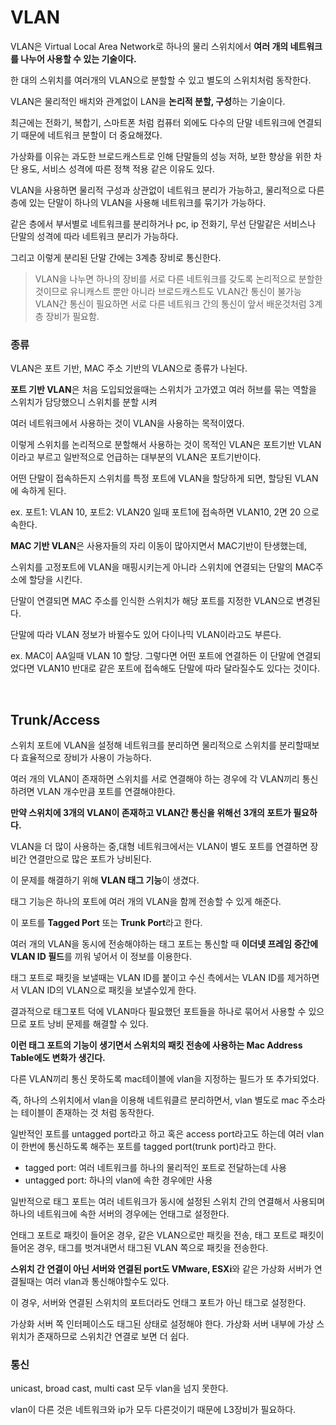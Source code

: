 # VLAN

VLAN은 Virtual Local Area Network로 하나의 물리 스위치에서 **여러 개의 네트워크를 나누어 사용할 수 있는 기술이다.**

한 대의 스위치를 여러개의 VLAN으로 분할할 수 있고 별도의 스위치처럼 동작한다.

VLAN은 물리적인 배치와 관계없이 LAN을 **논리적 분할, 구성**하는 기술이다.

최근에는 전화기, 복합기, 스마트폰 처럼 컴퓨터 외에도 다수의 단말 네트워크에 연결되기 때문에 네트워크 분할이 더 중요해졌다.

가상화를 이유는 과도한 브로드캐스트로 인해 단말들의 성능 저하, 보한 향상을 위한 차단 용도, 서비스 성격에 따른 정책 적용 같은 이유도 있다.

VLAN을 사용하면 물리적 구성과 상관없이 네트워크 분리가 가능하고, 물리적으로 다른 층에 있는 단말이 하나의 VLAN을 사용해 네트워크를 묶기가 가능하다.

같은 층에서 부서별로 네트워크를 분리하거나 pc, ip 전화기, 무선 단말같은 서비스나 단말의 성격에 따라 네트워크 분리가 가능하다.

그리고 이렇게 분리된 단말 간에는 3계층 장비로 통신한다.

> VLAN을 나누면 하나의 장비를 서로 다른 네트워크를 갖도록 논리적으로 분할한 것이므로 유니캐스트 뿐만 아니라 브로드캐스트도 VLAN간 통신이 불가능  
> VLAN간 통신이 필요하면 서로 다른 네트워크 간의 통신이 앞서 배운것처럼 3계층 장비가 필요함.

### 종류

VLAN은 포트 기반, MAC 주소 기반의 VLAN으로 종류가 나뉜다.

**포트 기반 VLAN**은 처음 도입되었을때는 스위치가 고가였고 여러 허브를 묶는 역할을 스위치가 담당했으니 스위치를 분할 시켜

여러 네트워크에서 사용하는 것이 VLAN을 사용하는 목적이였다.

이렇게 스위치를 논리적으로 분할해서 사용하는 것이 목적인 VLAN은 포트기반 VLAN이라고 부르고 일반적으로 언급하는 대부분의 VLAN은 포트기반이다.

어떤 단말이 접속하든지 스위치를 특정 포트에 VLAN을 할당하게 되면, 할당된 VLAN에 속하게 된다.

ex. 포트1: VLAN 10, 포트2: VLAN20 일때 포트1에 접속하면 VLAN10, 2면 20 으로 속한다.

**MAC 기반 VLAN**은 사용자들의 자리 이동이 많아지면서 MAC기반이 탄생했는데,

스위치를 고정포트에 VLAN을 매핑시키는게 아니라 스위치에 연결되는 단말의 MAC주소에 할당을 시킨다.

단말이 연결되면 MAC 주소를 인식한 스위치가 해당 포트를 지정한 VLAN으로 변경된다.

단말에 따라 VLAN 정보가 바뀔수도 있어 다이나믹 VLAN이라고도 부른다.

ex. MAC이 AA일때 VLAN 10 할당. 그렇다면 어떤 포트에 연결하든 이 단말에 연결되었다면 VLAN10 반대로 같은 포트에 접속해도 단말에 따라 달라질수도 있다는 것이다.

<br>

## Trunk/Access

스위치 포트에 VLAN을 설정해 네트워크를 분리하면 물리적으로 스위치를 분리할때보다 효율적으로 장비가 사용이 가능하다.

여러 개의 VLAN이 존재하면 스위치를 서로 연결해야 하는 경우에 각 VLAN끼리 통신하려면 VLAN 개수만큼 포트를 연결해야한다.

**만약 스위치에 3개의 VLAN이 존재하고 VLAN간 통신을 위해선 3개의 포트가 필요하다.** 

VLAN을 더 많이 사용하는 중,대형 네트워크에서는 VLAN이 별도 포트를 연결하면 장비간 연결만으로 많은 포트가 낭비된다.

이 문제를 해결하기 위해 **VLAN 태그 기능**이 생겼다.

태그 기능은 하나의 포트에 여러 개의 VLAN을 함께 전송할 수 있게 해준다.

이 포트를 **Tagged Port** 또는 **Trunk Port**라고 한다. 

여러 개의 VLAN을 동시에 전송해야하는 태그 포트는 통신할 때 **이더넷 프레임 중간에 VLAN ID 필드**를 끼워 넣어서 이 정보를 이용한다.

태그 포트로 패킷을 보낼때는 VLAN ID를 붙이고 수신 측에서는 VLAN ID를 제거하면서 VLAN ID의 VLAN으로 패킷을 보낼수있게 한다.

결과적으로 태그포트 덕에 VLAN마다 필요했던 포트들을 하나로 묶어서 사용할 수 있으므로 포트 낭비 문제를 해결할 수 있다.

**이런 태그 포트의 기능이 생기면서 스위치의 패킷 전송에 사용하는 Mac Address Table에도 변화가 생긴다.**

다른 VLAN끼리 통신 못하도록 mac테이블에 vlan을 지정하는 필드가 또 추가되었다.

즉, 하나의 스위치에서 vlan을 이용해 네트워클르 분리하면서, vlan 별도로 mac 주소라는 테이블이 존재하는 것 처럼 동작한다.

일반적인 포트를 untagged port라고 하고 혹은 access port라고도 하는데 여러 vlan이 한번에 통신하도록 해주는 포트를 tagged port(trunk port)라고 한다.

- tagged port: 여러 네트워크를 하나의 물리적인 포트로 전달하는데 사용
- untagged port: 하나의 vlan에 속한 경우에만 사용

일반적으로 태그 포트는 여러 네트워크가 동시에 설정된 스위치 간의 연결해서 사용되며 하나의 네트워크에 속한 서버의 경우에는 언태그로 설정한다.

언태그 포트로 패킷이 들어온 경우, 같은 VLAN으로만 패킷을 전송, 태그 포트로 패킷이 들어온 경우, 태그를 벗겨내면서 태그된 VLAN 쪽으로 패킷을 전송한다.

**스위치 간 연결이 아닌 서버와 연결된 port도 VMware, ESXi**와 같은 가상화 서버가 연결될때는 여러 vlan과 통신해야할수도 있다.

이 경우, 서버와 연결된 스위치의 포트더라도 언태그 포트가 아닌 태그로 설정한다.

가상화 서버 쪽 인터페이스도 태그된 상태로 설정해야 한다. 가상화 서버 내부에 가상 스위치가 존재하므로 스위치간 연결로 보면 더 쉽다.

### 통신

unicast, broad cast, multi cast 모두 vlan을 넘지 못한다. 

vlan이 다른 것은 네트워크와 ip가 모두 다른것이기 때문에 L3장비가 필요하다.